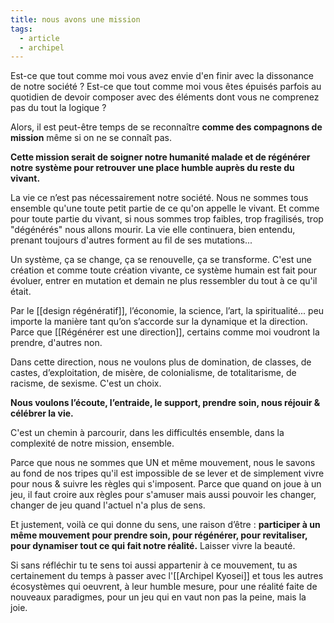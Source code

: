 ```yaml
---
title: nous avons une mission
tags:
  - article
  - archipel
---
```


Est-ce que tout comme moi vous avez envie d'en finir avec la dissonance de notre société ? Est-ce que tout comme moi vous êtes épuisés parfois au quotidien de devoir composer avec des éléments dont vous ne comprenez pas du tout la logique ? 

Alors, il est peut-être temps de se reconnaître **comme des compagnons de mission** même si on ne se connaît pas.

**Cette mission serait de soigner notre humanité malade et de régénérer notre système pour retrouver une place humble auprès du reste du vivant.**

La vie ce n’est pas nécessairement notre société. Nous ne sommes tous ensemble qu'une toute petit partie de ce qu'on appelle le vivant. Et comme pour toute partie du vivant, si nous sommes trop faibles, trop fragilisés, trop "dégénérés" nous allons mourir. La vie elle continuera, bien entendu, prenant toujours d'autres forment au fil de ses mutations...

Un système, ça se change, ça se renouvelle, ça se transforme. C'est une création et comme toute création vivante, ce système humain est fait pour évoluer, entrer en mutation et demain ne plus ressembler du tout à ce qu'il était.

Par le [[design régénératif]], l’économie, la science, l’art, la spiritualité... peu importe la manière tant qu’on s’accorde sur la dynamique et la direction. Parce que [[Régénérer est une direction]], certains comme moi voudront la prendre, d'autres non.

Dans cette direction, nous ne voulons plus de domination, de classes, de castes, d’exploitation, de misère, de colonialisme, de totalitarisme, de racisme, de sexisme. C'est un choix.

**Nous voulons l’écoute, l’entraide, le support, prendre soin, nous réjouir & célébrer la vie.**

C'est un chemin à parcourir, dans les difficultés ensemble, dans la complexité de notre mission, ensemble.

Parce que nous ne sommes que UN et même mouvement, nous le savons au fond de nos tripes qu'il est impossible de se lever et de simplement vivre pour nous & suivre les règles qui s'imposent. Parce que quand on joue à un jeu, il faut croire aux règles pour s'amuser mais aussi pouvoir les changer, changer de jeu quand l'actuel n'a plus de sens.

Et justement, voilà ce qui donne du sens, une raison d’être : **participer à un même mouvement pour prendre soin, pour régénérer, pour revitaliser, pour dynamiser tout ce qui fait notre réalité.** Laisser vivre la beauté.

Si sans réfléchir tu te sens toi aussi appartenir à ce mouvement, tu as certainement du temps à passer avec l'[[Archipel Kyosei]] et tous les autres écosystèmes qui oeuvrent, à leur humble mesure, pour une réalité faite de nouveaux paradigmes, pour un jeu qui en vaut non pas la peine, mais la joie.

